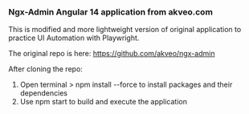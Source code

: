 ### Ngx-Admin Angular 14 application from akveo.com

This is modified and more lightweight version of original application to practice UI Automation with Playwright.

The original repo is here: https://github.com/akveo/ngx-admin

After cloning the repo:
1. Open terminal > npm install --force to install packages and their dependencies
2. Use npm start to build and execute the application
